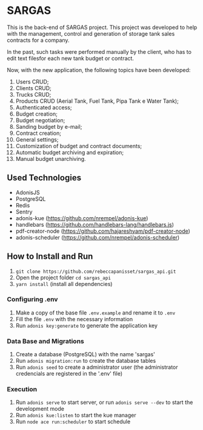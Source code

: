# SARGAS

This is the back-end of SARGAS project. This project was developed to help with the management, control and generation of storage tank sales contracts for a company.

In the past, such tasks were performed manually by the client, who has to edit text filesfor each new tank budget or contract.

Now, with the new application, the following topics have been developed:

1. Users CRUD;
2. Clients CRUD;
3. Trucks CRUD;
4. Products CRUD (Aerial Tank, Fuel Tank, Pipa Tank e Water Tank);
5. Authenticated access;
6. Budget creation;
7. Budget negotiation;
8. Sanding budget by e-mail;
9. Contract creation;
10. General settings;
11. Customization of budget and contract documents;
12. Automatic budget archiving and expiration;
13. Manual budget unarchiving.

## Used Technologies

* AdonisJS
* PostgreSQL
* Redis
* Sentry
* adonis-kue (https://github.com/nrempel/adonis-kue)
* handlebars (https://github.com/handlebars-lang/handlebars.js)
* pdf-creator-node (https://github.com/hajareshyam/pdf-creator-node)
* adonis-scheduler (https://github.com/nrempel/adonis-scheduler)

## How to Install and Run

1. ``` git clone https://github.com/rebeccapanisset/sargas_api.git ```
2. Open the project folder ``` cd sargas_api ```
3. ``` yarn install ``` (install all dependencies)

### Configuring .env

1. Make a copy of the base file ``` .env.example ``` and rename it to ``` .env ```
2. Fill the file ``` .env ``` with the necessary information
3. Run ``` adonis key:generate ``` to generate the application key

### Data Base and Migrations

1. Create a database (PostgreSQL) with the name 'sargas'
2. Run ``` adonis migration:run ``` to create the database tables
3. Run ``` adonis seed ``` to create a administrator user (the administrator credencials are registered in the '.env' file)

### Execution

1. Run ``` adonis serve ``` to start server, or run ``` adonis serve --dev ``` to start the development mode
2. Run ``` adonis kue:listen ``` to start the kue manager
3. Run ``` node ace run:scheduler ``` to start schedule

